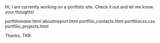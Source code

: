 Hi, 
I am currently working on a portfolio site. Check it out and let me know your thoughts! 

portfilioindex.html
aboutmeport.html
portfilio_contacts.html
portfiliocss.css
portfilio_projects.html

Thanks, 
TKR 
